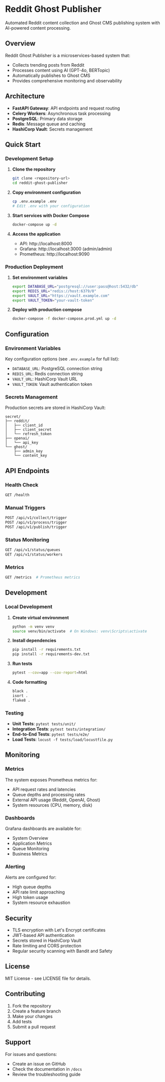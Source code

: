 # Reddit Ghost Publisher

Automated Reddit content collection and Ghost CMS publishing system with AI-powered content processing.

## Overview

Reddit Ghost Publisher is a microservices-based system that:
- Collects trending posts from Reddit
- Processes content using AI (GPT-4o, BERTopic)
- Automatically publishes to Ghost CMS
- Provides comprehensive monitoring and observability

## Architecture

- **FastAPI Gateway**: API endpoints and request routing
- **Celery Workers**: Asynchronous task processing
- **PostgreSQL**: Primary data storage
- **Redis**: Message queue and caching
- **HashiCorp Vault**: Secrets management

## Quick Start

### Development Setup

1. **Clone the repository**
   ```bash
   git clone <repository-url>
   cd reddit-ghost-publisher
   ```

2. **Copy environment configuration**
   ```bash
   cp .env.example .env
   # Edit .env with your configuration
   ```

3. **Start services with Docker Compose**
   ```bash
   docker-compose up -d
   ```

4. **Access the application**
   - API: http://localhost:8000
   - Grafana: http://localhost:3000 (admin/admin)
   - Prometheus: http://localhost:9090

### Production Deployment

1. **Set environment variables**
   ```bash
   export DATABASE_URL="postgresql://user:pass@host:5432/db"
   export REDIS_URL="redis://host:6379/0"
   export VAULT_URL="https://vault.example.com"
   export VAULT_TOKEN="your-vault-token"
   ```

2. **Deploy with production compose**
   ```bash
   docker-compose -f docker-compose.prod.yml up -d
   ```

## Configuration

### Environment Variables

Key configuration options (see `.env.example` for full list):

- `DATABASE_URL`: PostgreSQL connection string
- `REDIS_URL`: Redis connection string
- `VAULT_URL`: HashiCorp Vault URL
- `VAULT_TOKEN`: Vault authentication token

### Secrets Management

Production secrets are stored in HashiCorp Vault:

```
secret/
├── reddit/
│   ├── client_id
│   ├── client_secret
│   └── refresh_token
├── openai/
│   └── api_key
└── ghost/
    ├── admin_key
    └── content_key
```

## API Endpoints

### Health Check
```bash
GET /health
```

### Manual Triggers
```bash
POST /api/v1/collect/trigger
POST /api/v1/process/trigger
POST /api/v1/publish/trigger
```

### Status Monitoring
```bash
GET /api/v1/status/queues
GET /api/v1/status/workers
```

### Metrics
```bash
GET /metrics  # Prometheus metrics
```

## Development

### Local Development

1. **Create virtual environment**
   ```bash
   python -m venv venv
   source venv/bin/activate  # On Windows: venv\Scripts\activate
   ```

2. **Install dependencies**
   ```bash
   pip install -r requirements.txt
   pip install -r requirements-dev.txt
   ```

3. **Run tests**
   ```bash
   pytest --cov=app --cov-report=html
   ```

4. **Code formatting**
   ```bash
   black .
   isort .
   flake8 .
   ```

### Testing

- **Unit Tests**: `pytest tests/unit/`
- **Integration Tests**: `pytest tests/integration/`
- **End-to-End Tests**: `pytest tests/e2e/`
- **Load Tests**: `locust -f tests/load/locustfile.py`

## Monitoring

### Metrics

The system exposes Prometheus metrics for:
- API request rates and latencies
- Queue depths and processing rates
- External API usage (Reddit, OpenAI, Ghost)
- System resources (CPU, memory, disk)

### Dashboards

Grafana dashboards are available for:
- System Overview
- Application Metrics
- Queue Monitoring
- Business Metrics

### Alerting

Alerts are configured for:
- High queue depths
- API rate limit approaching
- High token usage
- System resource exhaustion

## Security

- TLS encryption with Let's Encrypt certificates
- JWT-based API authentication
- Secrets stored in HashiCorp Vault
- Rate limiting and CORS protection
- Regular security scanning with Bandit and Safety

## License

MIT License - see LICENSE file for details.

## Contributing

1. Fork the repository
2. Create a feature branch
3. Make your changes
4. Add tests
5. Submit a pull request

## Support

For issues and questions:
- Create an issue on GitHub
- Check the documentation in `/docs`
- Review the troubleshooting guide